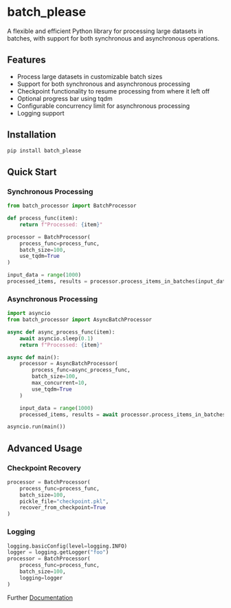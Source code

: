 # batch_please

A flexible and efficient Python library for processing large datasets in batches, with support for both synchronous and asynchronous operations.

## Features

- Process large datasets in customizable batch sizes
- Support for both synchronous and asynchronous processing
- Checkpoint functionality to resume processing from where it left off
- Optional progress bar using tqdm
- Configurable concurrency limit for asynchronous processing
- Logging support

## Installation

```bash
pip install batch_please  
```

## Quick Start

### Synchronous Processing

```python
from batch_processor import BatchProcessor

def process_func(item):
    return f"Processed: {item}"

processor = BatchProcessor(
    process_func=process_func,
    batch_size=100,
    use_tqdm=True
)

input_data = range(1000)
processed_items, results = processor.process_items_in_batches(input_data)
```

### Asynchronous Processing

```python
import asyncio
from batch_processor import AsyncBatchProcessor

async def async_process_func(item):
    await asyncio.sleep(0.1)
    return f"Processed: {item}"

async def main():
    processor = AsyncBatchProcessor(
        process_func=async_process_func,
        batch_size=100,
        max_concurrent=10,
        use_tqdm=True
    )

    input_data = range(1000)
    processed_items, results = await processor.process_items_in_batches(input_data)

asyncio.run(main())
```

## Advanced Usage

### Checkpoint Recovery

```python
processor = BatchProcessor(
    process_func=process_func,
    batch_size=100,
    pickle_file="checkpoint.pkl",
    recover_from_checkpoint=True
)
```

### Logging

```python
logging.basicConfig(level=logging.INFO)
logger = logging.getLogger("foo")
processor = BatchProcessor(
    process_func=process_func,
    batch_size=100,
    logging=logger
)
```

Further [Documentation](https://gillespied.github.io/batch_please/)